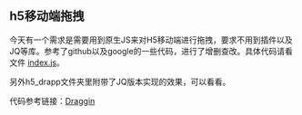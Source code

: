 ## h5移动端拖拽

今天有一个需求是需要用到原生JS来对H5移动端进行拖拽，要求不用到插件以及JQ等库。参考了github以及google的一些代码，进行了增删查改。具体代码请看文件 [index.js](https://github.com/mtonhuang/bolg/tree/master/h5/h5_drap/index.js)。

另外h5_drapp文件夹里附带了JQ版本实现的效果，可以看看。

代码参考链接：[Draggin](https://github.com/chrisnunes57/Draggin.js)


